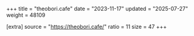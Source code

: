 +++
title = "theobori.cafe"
date = "2023-11-17"
updated = "2025-07-27"
weight = 48109

[extra]
source = "https://theobori.cafe/"
ratio = 11
size = 47
+++
